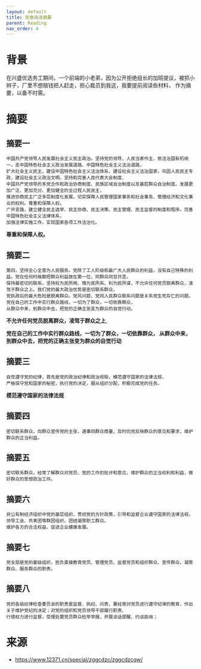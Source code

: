 ```yaml
---
layout: default
title: 党章阅读摘要
parent: Reading
nav_order: 4
---
```


# 背景
在兴盛优选务工期间，一个前端的小老弟，因为公开拒绝组长的加班提议，被抓小辫子，厂里不想赔钱把人赶走，担心裁员到我这，我要提前阅读些材料，
作为摘要，以备不时需。

# 摘要
## 摘要一
```text
中国共产党领导人民发展社会主义民主政治。坚持党的领导、人民当家作主、依法治国有机统一，走中国特色社会主义政治发展道路、中国特色社会主义法治道路，
扩大社会主义民主，建设中国特色社会主义法治体系，建设社会主义法治国家，巩固人民民主专政，建设社会主义政治文明。坚持和完善人民代表大会制度、
中国共产党领导的多党合作和政治协商制度、民族区域自治制度以及基层群众自治制度。发展更加广泛、更加充分、更加健全的全过程人民民主，
推进协商民主广泛多层制度化发展，切实保障人民管理国家事务和社会事务、管理经济和文化事业的权利。尊重和保障人权。
广开言路，建立健全民主选举、民主协商、民主决策、民主管理、民主监督的制度和程序。完善中国特色社会主义法律体系，
加强法律实施工作，实现国家各项工作法治化。
```
 **尊重和保障人权。**

## 摘要二
```text
第四，坚持全心全意为人民服务。党除了工人阶级和最广大人民群众的利益，没有自己特殊的利益。党在任何时候都把群众利益放在第一位，同群众同甘共苦，
保持最密切的联系，坚持权为民所用、情为民所系、利为民所谋，不允许任何党员脱离群众，凌驾于群众之上。我们党的最大政治优势是密切联系群众，
党执政后的最大危险是脱离群众。党风问题、党同人民群众联系问题是关系党生死存亡的问题。党在自己的工作中实行群众路线，一切为了群众，一切依靠群众，
从群众中来，到群众中去，把党的正确主张变为群众的自觉行动。
```
**不允许任何党员脱离群众，凌驾于群众之上**,

**党在自己的工作中实行群众路线，一切为了群众，一切依靠群众，
从群众中来，到群众中去，把党的正确主张变为群众的自觉行动**

## 摘要三
```text
自觉遵守党的纪律，首先是党的政治纪律和政治规矩，模范遵守国家的法律法规，
严格保守党和国家的秘密，执行党的决定，服从组织分配，积极完成党的任务。
```
**模范遵守国家的法律法规**

## 摘要四
```text
密切联系群众，向群众宣传党的主张，遇事同群众商量，及时向党反映群众的意见和要求，维护群众的正当利益。
```
## 摘要五
```text
密切联系群众，经常了解群众对党员、党的工作的批评和意见，维护群众的正当权利和利益，做好群众的思想政治工作。

```


## 摘要六
```
非公有制经济组织中党的基层组织，贯彻党的方针政策，引导和监督企业遵守国家的法律法规，领导工会、共青团等群团组织，团结凝聚职工群众，
维护各方的合法权益，促进企业健康发展。
```

## 摘要七
```text
党支部是党的基础组织，担负直接教育党员、管理党员、监督党员和组织群众、宣传群众、凝聚群众、服务群众的职责。
```

## 摘要八
```text
党的各级纪律检查委员会的职责是监督、执纪、问责，要经常对党员进行遵守纪律的教育，作出关于维护党纪的决定；对党的组织和党员领导干部履行职责、
行使权力进行监督，受理处置党员群众检举举报，开展谈话提醒、约谈函询；
```
# 来源
- https://www.12371.cn/special/zggcdzc/zggcdzcqw/